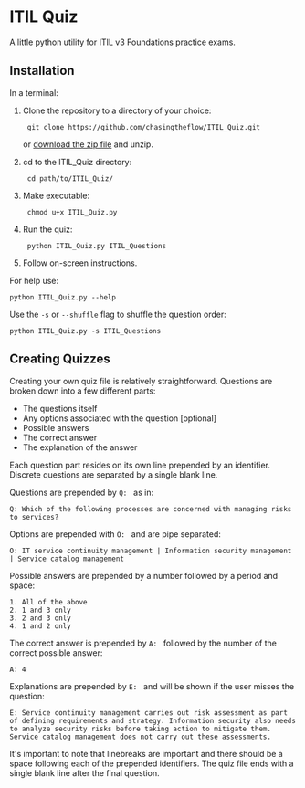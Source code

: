 ITIL Quiz
=========
A little python utility for ITIL v3 Foundations practice exams.

Installation
------------
In a terminal:

1. Clone the repository to a directory of your choice:

        git clone https://github.com/chasingtheflow/ITIL_Quiz.git

   or [download the zip file](https://github.com/chasingtheflow/ITIL_Quiz/archive/master.zip "ITIL Quiz") and unzip.

2. cd to the ITIL_Quiz directory:

        cd path/to/ITIL_Quiz/

3. Make executable:

        chmod u+x ITIL_Quiz.py

4. Run the quiz:

        python ITIL_Quiz.py ITIL_Questions

5. Follow on-screen instructions.

For help use:

    python ITIL_Quiz.py --help

Use the `-s` or `--shuffle` flag to shuffle the question order:

    python ITIL_Quiz.py -s ITIL_Questions

Creating Quizzes
----------------
Creating your own quiz file is relatively straightforward. Questions are broken down into a few different parts:
* The questions itself
* Any options associated with the question [optional]
* Possible answers
* The correct answer
* The explanation of the answer

Each question part resides on its own line prepended by an identifier. Discrete questions are separated by a single blank line.

Questions are prepended by `Q: ` as in:

    Q: Which of the following processes are concerned with managing risks to services?

Options are prepended with `O: ` and are pipe separated:

    O: IT service continuity management | Information security management | Service catalog management

Possible answers are prepended by a number followed by a period and space:

    1. All of the above
    2. 1 and 3 only
    3. 2 and 3 only
    4. 1 and 2 only

The correct answer is prepended by `A: ` followed by the number of the correct possible answer:

    A: 4

Explanations are prepended by `E: ` and will be shown if the user misses the question:

    E: Service continuity management carries out risk assessment as part of defining requirements and strategy. Information security also needs to analyze security risks before taking action to mitigate them. Service catalog management does not carry out these assessments.

It's important to note that linebreaks are important and there should be a space following each of the prepended identifiers. The quiz file ends with a single blank line after the final question. 
